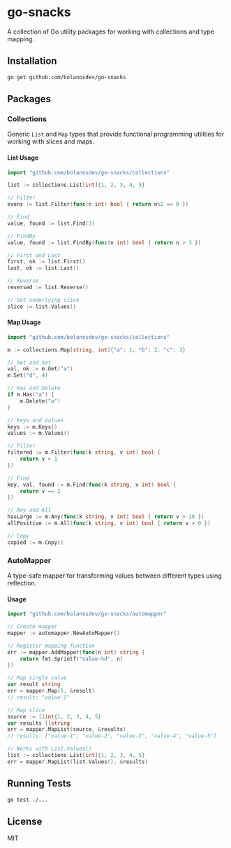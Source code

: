 # go-snacks

A collection of Go utility packages for working with collections and type mapping.

## Installation

```bash
go get github.com/bolanosdev/go-snacks
```

## Packages

### Collections

Generic `List` and `Map` types that provide functional programming utilities for working with slices and maps.

#### List Usage

```go
import "github.com/bolanosdev/go-snacks/collections"

list := collections.List[int]{1, 2, 3, 4, 5}

// Filter
evens := list.Filter(func(n int) bool { return n%2 == 0 })

// Find
value, found := list.Find(3)

// FindBy
value, found := list.FindBy(func(n int) bool { return n > 3 })

// First and Last
first, ok := list.First()
last, ok := list.Last()

// Reverse
reversed := list.Reverse()

// Get underlying slice
slice := list.Values()
```

#### Map Usage

```go
import "github.com/bolanosdev/go-snacks/collections"

m := collections.Map[string, int]{"a": 1, "b": 2, "c": 3}

// Get and Set
val, ok := m.Get("a")
m.Set("d", 4)

// Has and Delete
if m.Has("a") {
    m.Delete("a")
}

// Keys and Values
keys := m.Keys()
values := m.Values()

// Filter
filtered := m.Filter(func(k string, v int) bool {
    return v > 1
})

// Find
key, val, found := m.Find(func(k string, v int) bool {
    return v == 2
})

// Any and All
hasLarge := m.Any(func(k string, v int) bool { return v > 10 })
allPositive := m.All(func(k string, v int) bool { return v > 0 })

// Copy
copied := m.Copy()
```

### AutoMapper

A type-safe mapper for transforming values between different types using reflection.

#### Usage

```go
import "github.com/bolanosdev/go-snacks/automapper"

// Create mapper
mapper := automapper.NewAutoMapper()

// Register mapping function
err := mapper.AddMapper(func(n int) string {
    return fmt.Sprintf("value-%d", n)
})

// Map single value
var result string
err = mapper.Map(5, &result)
// result: "value-5"

// Map slice
source := []int{1, 2, 3, 4, 5}
var results []string
err = mapper.MapList(source, &results)
// results: ["value-1", "value-2", "value-3", "value-4", "value-5"]

// Works with List.Values()
list := collections.List[int]{1, 2, 3, 4, 5}
err = mapper.MapList(list.Values(), &results)
```

## Running Tests

```bash
go test ./...
```

## License

MIT
